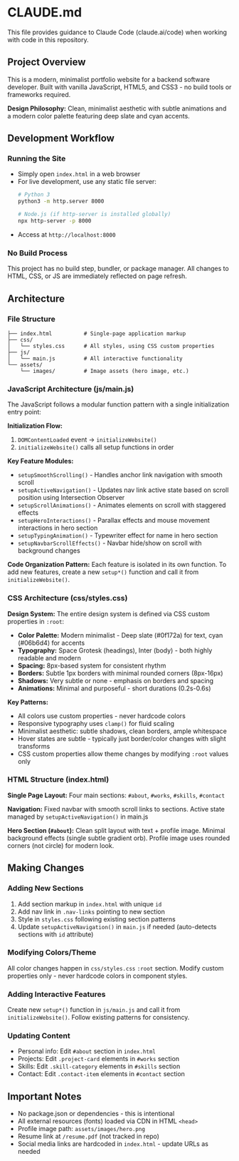 # CLAUDE.md

This file provides guidance to Claude Code (claude.ai/code) when working with code in this repository.

## Project Overview

This is a modern, minimalist portfolio website for a backend software developer. Built with vanilla JavaScript, HTML5, and CSS3 - no build tools or frameworks required.

**Design Philosophy:** Clean, minimalist aesthetic with subtle animations and a modern color palette featuring deep slate and cyan accents.

## Development Workflow

### Running the Site
- Simply open `index.html` in a web browser
- For live development, use any static file server:
  ```bash
  # Python 3
  python3 -m http.server 8000

  # Node.js (if http-server is installed globally)
  npx http-server -p 8000
  ```
- Access at `http://localhost:8000`

### No Build Process
This project has no build step, bundler, or package manager. All changes to HTML, CSS, or JS are immediately reflected on page refresh.

## Architecture

### File Structure
```
├── index.html          # Single-page application markup
├── css/
│   └── styles.css      # All styles, using CSS custom properties
├── js/
│   └── main.js         # All interactive functionality
└── assets/
    └── images/         # Image assets (hero image, etc.)
```

### JavaScript Architecture (js/main.js)

The JavaScript follows a modular function pattern with a single initialization entry point:

**Initialization Flow:**
1. `DOMContentLoaded` event → `initializeWebsite()`
2. `initializeWebsite()` calls all setup functions in order

**Key Feature Modules:**
- `setupSmoothScrolling()` - Handles anchor link navigation with smooth scroll
- `setupActiveNavigation()` - Updates nav link active state based on scroll position using Intersection Observer
- `setupScrollAnimations()` - Animates elements on scroll with staggered effects
- `setupHeroInteractions()` - Parallax effects and mouse movement interactions in hero section
- `setupTypingAnimation()` - Typewriter effect for name in hero section
- `setupNavbarScrollEffects()` - Navbar hide/show on scroll with background changes

**Code Organization Pattern:**
Each feature is isolated in its own function. To add new features, create a new `setup*()` function and call it from `initializeWebsite()`.

### CSS Architecture (css/styles.css)

**Design System:**
The entire design system is defined via CSS custom properties in `:root`:
- **Color Palette:** Modern minimalist - Deep slate (#0f172a) for text, cyan (#06b6d4) for accents
- **Typography:** Space Grotesk (headings), Inter (body) - both highly readable and modern
- **Spacing:** 8px-based system for consistent rhythm
- **Borders:** Subtle 1px borders with minimal rounded corners (8px-16px)
- **Shadows:** Very subtle or none - emphasis on borders and spacing
- **Animations:** Minimal and purposeful - short durations (0.2s-0.6s)

**Key Patterns:**
- All colors use custom properties - never hardcode colors
- Responsive typography uses `clamp()` for fluid scaling
- Minimalist aesthetic: subtle shadows, clean borders, ample whitespace
- Hover states are subtle - typically just border/color changes with slight transforms
- CSS custom properties allow theme changes by modifying `:root` values only

### HTML Structure (index.html)

**Single Page Layout:**
Four main sections: `#about`, `#works`, `#skills`, `#contact`

**Navigation:**
Fixed navbar with smooth scroll links to sections. Active state managed by `setupActiveNavigation()` in main.js

**Hero Section (`#about`):**
Clean split layout with text + profile image. Minimal background effects (single subtle gradient orb). Profile image uses rounded corners (not circle) for modern look.

## Making Changes

### Adding New Sections
1. Add section markup in `index.html` with unique `id`
2. Add nav link in `.nav-links` pointing to new section
3. Style in `styles.css` following existing section patterns
4. Update `setupActiveNavigation()` in `main.js` if needed (auto-detects sections with `id` attribute)

### Modifying Colors/Theme
All color changes happen in `css/styles.css` `:root` section. Modify custom properties only - never hardcode colors in component styles.

### Adding Interactive Features
Create new `setup*()` function in `js/main.js` and call it from `initializeWebsite()`. Follow existing patterns for consistency.

### Updating Content
- Personal info: Edit `#about` section in `index.html`
- Projects: Edit `.project-card` elements in `#works` section
- Skills: Edit `.skill-category` elements in `#skills` section
- Contact: Edit `.contact-item` elements in `#contact` section

## Important Notes

- No package.json or dependencies - this is intentional
- All external resources (fonts) loaded via CDN in HTML `<head>`
- Profile image path: `assets/images/hero.png`
- Resume link at `/resume.pdf` (not tracked in repo)
- Social media links are hardcoded in `index.html` - update URLs as needed
